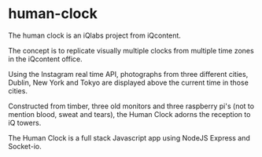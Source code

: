 human-clock
===========

The human clock is an iQlabs project from iQcontent.

The concept is to replicate visually multiple clocks from multiple time zones in the iQcontent office.

Using the Instagram real time API, photographs from three different cities, Dublin, New York and Tokyo are displayed above the current time in those cities.

Constructed from timber, three old monitors and three raspberry pi's (not to mention blood, sweat and tears), the Human Clock adorns the reception to iQ towers.

The Human Clock is a full stack Javascript app using NodeJS Express and Socket-io.
